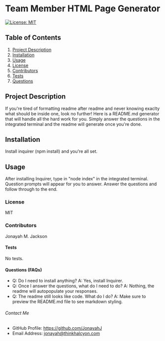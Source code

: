 # Team Member HTML Page Generator
  
  [![License: MIT](https://img.shields.io/badge/License-MIT-yellow.svg)](https://opensource.org/licenses/MIT)
  
  ## Table of Contents
  1. [Project Description](#description)
  2. [Installation](#install)
  3. [Usage](#usage)
  4. [License](#license)
  5. [Contributors](#contributors)
  6. [Tests](#tests)
  7. [Questions](#questions)
  
  ## Project Description
  If you're tired of formatting readme after readme and never knowing exaclty what should be inside one, look no further!  Here is a README.md generator that will handle all the hard work for you.  Simply answer the questions in the integrated terminal and the readme will generate once you're done.
  
  ## Installation
  Install inquirer (npm install) and you're all set.
  
  ## Usage
  After installing Inquirer, type in "node index" in the integrated terminal.  Question prompts will appear for you to answer.  Answer the questions and follow through to the end.
  
  ### License
  MIT
  
  ### Contributors
  Jonayah M. Jackson
  
  #### Tests
  No tests.
  
  #### Questions (FAQs)
  * Q: Do I need to install anything? A: Yes, install Inquirer.
  * Q: Once I answer the questions, what do I need to do? A: Nothing, the readme will autopopulate your responses.  
  * Q: The readme still looks like code.  What do I do?  A: Make sure to preview the README.md file to see markdown styling.


  ###### Contact Me
  * GitHub Profile: https://github.com/JonayahJ
  * Email Address: jonayah@thinkhalcyon.com